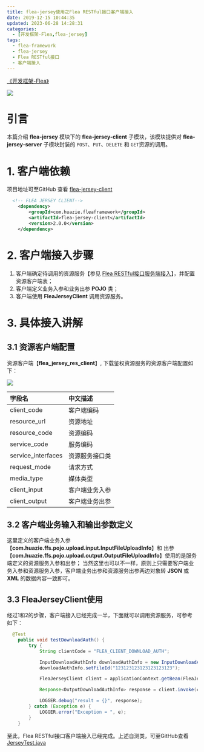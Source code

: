 ```yaml
---
title: flea-jersey使用之Flea RESTful接口客户端接入
date: 2019-12-15 10:44:35
updated: 2023-06-28 14:28:31
categories:
  - [开发框架-Flea,flea-jersey]
tags:
  - flea-framework
  - flea-jersey
  - Flea RESTful接口
  - 客户端接入
---
```


[《开发框架-Flea》](/categories/开发框架-Flea/)

![](/images/flea-logo.png)

# 引言
本篇介绍 **flea-jersey** 模块下的 **flea-jersey-client** 子模块，该模块提供对 **flea-jersey-server** 子模块封装的 `POST`、`PUT`、`DELETE` 和 `GET`资源的调用。

# 1. 客户端依赖
项目地址可至GitHub 查看 [flea-jersey-client](https://github.com/Huazie/flea-framework/tree/dev/flea-jersey/flea-jersey-client)
```xml
  <!-- FLEA JERSEY CLIENT-->
    <dependency>
        <groupId>com.huazie.fleaframework</groupId>
        <artifactId>flea-jersey-client</artifactId>
        <version>2.0.0</version>
    </dependency>
```

# 2. 客户端接入步骤
1. 客户端确定待调用的资源服务【参见 [Flea RESTful接口服务端接入](/2019/11/29/flea-framework/flea-jersey/flea-jersey-server/)】，并配置资源客户端表；
2. 客户端定义业务入参和业务出参 **POJO** 类；
3. 客户端使用 **FleaJerseyClient** 调用资源服务。

# 3. 具体接入讲解
## 3.1 资源客户端配置
资源客户端【**flea_jersey_res_client**】, 下载鉴权资源服务的资源客户端配置如下：

![](flea_jersey_res_client.png)

|   字段名                |    中文描述        |
|:------------------------|:----------------------|
|client_code          | 客户端编码          |
|resource_url        | 资源地址             |
|resource_code     | 资源编码            |
|service_code        | 服务编码             |
|service_interfaces |资源服务接口类 |
|request_mode      | 请求方式       |
|media_type          | 媒体类型            |
|client_input        |  客户端业务入参  |
|client_output      |  客户端业务出参  |

## 3.2 客户端业务输入和输出参数定义
这里定义的客户端业务入参【**com.huazie.ffs.pojo.upload.input.InputFileUploadInfo**】和 出参【**com.huazie.ffs.pojo.upload.output.OutputFileUploadInfo**】使用的是服务端定义的资源服务入参和出参；
当然这里也可以不一样，原则上只需要客户端业务入参和资源服务入参，客户端业务出参和资源服务出参两边对象转 **JSON** 或 **XML** 的数据内容一致即可。

## 3.3 FleaJerseyClient使用
经过1和2的步骤，客户端接入已经完成一半，下面就可以调用资源服务，可参考如下：
```java
  @Test
    public void testDownloadAuth() {
        try {
            String clientCode = "FLEA_CLIENT_DOWNLOAD_AUTH";

            InputDownloadAuthInfo downloadAuthInfo = new InputDownloadAuthInfo();
            downloadAuthInfo.setFileId("123123123123123123123");

            FleaJerseyClient client = applicationContext.getBean(FleaJerseyClient.class);

            Response<OutputDownloadAuthInfo> response = client.invoke(clientCode, downloadAuthInfo, OutputDownloadAuthInfo.class);

            LOGGER.debug("result = {}", response);
        } catch (Exception e) {
            LOGGER.error("Exception = ", e);
        }
    }
```
至此，Flea RESTful接口客户端接入已经完成。上述自测类，可至GitHub查看 [JerseyTest.java](https://github.com/Huazie/flea-framework/blob/dev/flea-jersey/flea-jersey-client/src/test/java/com/huazie/fleaframework/jersey/client/resource/JerseyTest.java)
